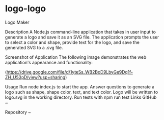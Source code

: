# logo-logo
Logo Maker

Description
A Node.js command-line application that takes in user input to generate a logo and save it as an SVG file. The application prompts the user to select a color and shape, provide text for the logo, and save the generated SVG to a .svg file.

Screenshot of Application
The following image demonstrates the web application's appearance and functionality:

(https://drive.google.com/file/d/1yteSs_WB2BoD9LbyGe9Dq1f-ZH_U53pD/view?usp=sharing)

Usage
Run node index.js to start the app.
Answer questions to generate a logo such as shape, shape color, text, and text color.
Logo will be written to logo.svg in the working directory.
Run tests with npm run test
Links
GitHub ~ 

Repository ~ 

